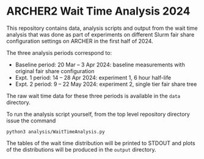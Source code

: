 # ARCHER2 Wait Time Analysis 2024

This repository contains data, analysis scripts and output from the wait time
analysis that was done as part of experiments on different Slurm fair share 
configuration settings on ARCHER in the first half of 2024.

The three analysis periods correspond to:

- Baseline period: 20 Mar – 3 Apr 2024: baseline measurements with original fair share configuration
- Expt. 1 period: 14 – 28 Apr 2024: experiment 1, 6 hour half-life
- Expt. 2 period: 9 – 22 May 2024: experiment 2, single tier fair share tree

The raw wait time data for these three periods is available in the `data`
directory.

To run the analysis script yourself, from the top level repository directory issue 
the command

```
python3 analysis/WaitTimeAnalysis.py
```

The tables of the wait time distribution will be printed to STDOUT and plots
of the distributions will be produced in the `output` directory.
